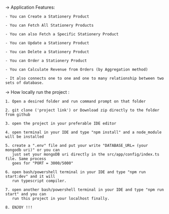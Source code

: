 -> Application Features:

    - You can Create a Stationery Product
    
    - You can Fetch All Stationery Products
    
    - You can also Fetch a Specific Stationery Product
    
    - You can Update a Stationery Product
    
    - You can Delete a Stationery Product
    
    - You can Order a Stationery Product
    
    - You can Calculate Revenue from Orders (by Aggregation method)
    
    - It also connects one to one and one to many relationship between two sets of database.
    

-> How locally run the project :

    1. Open a desired folder and run command prompt on that folder
    
    2. git clone ('project link') or Download zip directly to the folder from github
    
    3. open the project in your preferable IDE editor
    
    4. open terminal in your IDE and type "npm install" and a node_module will be installed
    
    5. create a ".env" file and put your write "DATABASE_URL= (your mongodb uri)" or you can 
       just set your mongoDB uri directly in the src/app/config/index.ts file. Same process 
       goes for "PORT = 3000/5000"
       
    6. open bash/powershell terminal in your IDE and type "npm run start:dev" and it will
       run typescript compiler.
       
    7. open another bash/powershell terminal in your IDE and type "npm run start" and you can
       run this project in your localhost finally.
       
    8. ENJOY !!!
